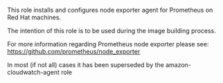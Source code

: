 This role installs and configures node exporter agent for Prometheus on Red Hat machines.

The intention of this role is to be used during the image building process.

For more information regarding Prometheus node exporter please see: https://github.com/prometheus/node_exporter

In most (if not all) cases it has been superseded by the amazon-cloudwatch-agent role